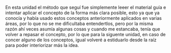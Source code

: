 En esta unidad el método que seguí fue simplemente leeer el material guía e intentar aplicar el concepto de la forma más clara posible, esto ya que ya conocía y había usado estos conceptos anteriormente aplicados en varias áreas, por lo que no se me dificultaba entendertlos, pero por la misma razón ahí veces asumía algunas cosas y cuando me estancaba, tenía que volver a repasar el concepto, por lo que para la siguente unidad, en caso de concer alguno de los conceptos, igual volveré a estiduarlo desde la raíz para poder interiorizar más la idea.
